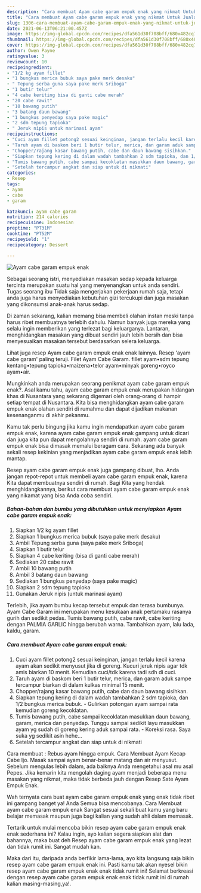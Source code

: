```yaml
---
description: "Cara membuat Ayam cabe garam empuk enak yang nikmat Untuk Jualan"
title: "Cara membuat Ayam cabe garam empuk enak yang nikmat Untuk Jualan"
slug: 1306-cara-membuat-ayam-cabe-garam-empuk-enak-yang-nikmat-untuk-jualan
date: 2021-06-13T06:21:00.457Z
image: https://img-global.cpcdn.com/recipes/dfa561d30f708bff/680x482cq70/ayam-cabe-garam-empuk-enak-foto-resep-utama.jpg
thumbnail: https://img-global.cpcdn.com/recipes/dfa561d30f708bff/680x482cq70/ayam-cabe-garam-empuk-enak-foto-resep-utama.jpg
cover: https://img-global.cpcdn.com/recipes/dfa561d30f708bff/680x482cq70/ayam-cabe-garam-empuk-enak-foto-resep-utama.jpg
author: Owen Payne
ratingvalue: 3
reviewcount: 10
recipeingredient:
- "1/2 kg ayam fillet"
- "1 bungkus merica bubuk saya pake merk desaku"
- " Tepung serba guna saya pake merk Sriboga"
- "1 butir telur"
- "4 cabe keriting bisa di ganti cabe merah"
- "20 cabe rawit"
- "10 bawang putih"
- "3 batang daun bawang"
- "1 bungkus penyedap saya pake magic"
- "2 sdm tepung tapioka"
- " Jeruk nipis untuk marinasi ayam"
recipeinstructions:
- "Cuci ayam fillet potong2 sesuai keinginan, jangan terlalu kecil karena ayam akan sedikit menyusut jika di goreng. Kucuri jeruk nipis agar tdk amis biarkan 10 menit. Kemudian cuci/tdk karena tadi sdh di cuci."
- "Taruh ayam di baskom beri 1 butir telur, merica, dan garam aduk sampe tercampur biarkan di dalam kulkas minimal 15 menit."
- "Chopper/rajang kasar bawang putih, cabe dan daun bawang sisihkan."
- "Siapkan tepung kering di dalam wadah tambahkan 2 sdm tapioka, dan 1/2 bungkus merica bubuk. Gulirkan potongan ayam sampai rata kemudian goreng kecoklatan."
- "Tumis bawang putih, cabe sampai kecoklatan masukkan daun bawang, garam, merica dan penyedap. Tunggu sampai sedikit layu masukkan ayam yg sudah di goreng kering aduk sampai rata.  Koreksi rasa. Saya suka yg sedikit asin hehe..."
- "Setelah tercampur angkat dan siap untuk di nikmati"
categories:
- Resep
tags:
- ayam
- cabe
- garam

katakunci: ayam cabe garam 
nutrition: 214 calories
recipecuisine: Indonesian
preptime: "PT31M"
cooktime: "PT52M"
recipeyield: "1"
recipecategory: Dessert

---
```



![Ayam cabe garam empuk enak](https://img-global.cpcdn.com/recipes/dfa561d30f708bff/680x482cq70/ayam-cabe-garam-empuk-enak-foto-resep-utama.jpg)

Sebagai seorang istri, menyediakan masakan sedap kepada keluarga tercinta merupakan suatu hal yang menyenangkan untuk anda sendiri. Tugas seorang ibu Tidak saja mengerjakan pekerjaan rumah saja, tetapi anda juga harus menyediakan kebutuhan gizi tercukupi dan juga masakan yang dikonsumsi anak-anak harus sedap.

Di zaman  sekarang, kalian memang bisa membeli olahan instan meski tanpa harus ribet membuatnya terlebih dahulu. Namun banyak juga mereka yang selalu ingin memberikan yang terlezat bagi keluarganya. Lantaran, menghidangkan masakan yang dibuat sendiri jauh lebih bersih dan bisa menyesuaikan masakan tersebut berdasarkan selera keluarga. 

Lihat juga resep Ayam cabe garam empuk enak enak lainnya. Resep &#39;ayam cabe garam&#39; paling teruji. Filet Ayam Cabe Garam. fillet ayam•sdm tepung kentang•tepung tapioka•maizena•telor ayam•minyak goreng•royco ayam•air.

Mungkinkah anda merupakan seorang penikmat ayam cabe garam empuk enak?. Asal kamu tahu, ayam cabe garam empuk enak merupakan hidangan khas di Nusantara yang sekarang digemari oleh orang-orang di hampir setiap tempat di Nusantara. Kita bisa menghidangkan ayam cabe garam empuk enak olahan sendiri di rumahmu dan dapat dijadikan makanan kesenanganmu di akhir pekanmu.

Kamu tak perlu bingung jika kamu ingin mendapatkan ayam cabe garam empuk enak, karena ayam cabe garam empuk enak gampang untuk dicari dan juga kita pun dapat mengolahnya sendiri di rumah. ayam cabe garam empuk enak bisa dimasak memalui beragam cara. Sekarang ada banyak sekali resep kekinian yang menjadikan ayam cabe garam empuk enak lebih mantap.

Resep ayam cabe garam empuk enak juga gampang dibuat, lho. Anda jangan repot-repot untuk membeli ayam cabe garam empuk enak, karena Kita dapat membuatnya sendiri di rumah. Bagi Kita yang hendak menghidangkannya, berikut cara membuat ayam cabe garam empuk enak yang nikamat yang bisa Anda coba sendiri.

<!--inarticleads1-->

##### Bahan-bahan dan bumbu yang dibutuhkan untuk menyiapkan Ayam cabe garam empuk enak:

1. Siapkan 1/2 kg ayam fillet
1. Siapkan 1 bungkus merica bubuk (saya pake merk desaku)
1. Ambil  Tepung serba guna (saya pake merk Sriboga)
1. Siapkan 1 butir telur
1. Siapkan 4 cabe keriting (bisa di ganti cabe merah)
1. Sediakan 20 cabe rawit
1. Ambil 10 bawang putih
1. Ambil 3 batang daun bawang
1. Sediakan 1 bungkus penyedap (saya pake magic)
1. Siapkan 2 sdm tepung tapioka
1. Gunakan  Jeruk nipis (untuk marinasi ayam)


Terlebih, jika ayam bumbu kecap tersebut empuk dan terasa bumbunya. Ayam Cabe Garam ini merupakan menu kesukaan anak pertamaku rasanya gurih dan sedikit pedas. Tumis bawang putih, cabe rawit, cabe keriting dengan PALMIA GARLIC hingga berubah warna. Tambahkan ayam, lalu lada, kaldu, garam. 

<!--inarticleads2-->

##### Cara membuat Ayam cabe garam empuk enak:

1. Cuci ayam fillet potong2 sesuai keinginan, jangan terlalu kecil karena ayam akan sedikit menyusut jika di goreng. Kucuri jeruk nipis agar tdk amis biarkan 10 menit. Kemudian cuci/tdk karena tadi sdh di cuci.
1. Taruh ayam di baskom beri 1 butir telur, merica, dan garam aduk sampe tercampur biarkan di dalam kulkas minimal 15 menit.
1. Chopper/rajang kasar bawang putih, cabe dan daun bawang sisihkan.
1. Siapkan tepung kering di dalam wadah tambahkan 2 sdm tapioka, dan 1/2 bungkus merica bubuk. - Gulirkan potongan ayam sampai rata kemudian goreng kecoklatan.
1. Tumis bawang putih, cabe sampai kecoklatan masukkan daun bawang, garam, merica dan penyedap. Tunggu sampai sedikit layu masukkan ayam yg sudah di goreng kering aduk sampai rata.  - Koreksi rasa. Saya suka yg sedikit asin hehe...
1. Setelah tercampur angkat dan siap untuk di nikmati


Cara membuat : Rebus ayam hingga empuk. Cara Membuat Ayam Kecap Cabe Ijo. Masak sampai ayam benar-benar matang dan air menyusut. Sebelum mengulas lebih dalam, ada baiknya Anda mengetahui asal mu asal Pepes. Jika kemarin kita mengolah daging ayam menjadi beberapa menu masakan yang nikmat, maka tidak berbeda jauh dengan Resep Sate Ayam Empuk Enak. 

Wah ternyata cara buat ayam cabe garam empuk enak yang enak tidak ribet ini gampang banget ya! Anda Semua bisa mencobanya. Cara Membuat ayam cabe garam empuk enak Sangat sesuai sekali buat kamu yang baru belajar memasak maupun juga bagi kalian yang sudah ahli dalam memasak.

Tertarik untuk mulai mencoba bikin resep ayam cabe garam empuk enak enak sederhana ini? Kalau ingin, ayo kalian segera siapkan alat dan bahannya, maka buat deh Resep ayam cabe garam empuk enak yang lezat dan tidak rumit ini. Sangat mudah kan. 

Maka dari itu, daripada anda berfikir lama-lama, ayo kita langsung saja bikin resep ayam cabe garam empuk enak ini. Pasti kamu tak akan nyesel bikin resep ayam cabe garam empuk enak enak tidak rumit ini! Selamat berkreasi dengan resep ayam cabe garam empuk enak enak tidak rumit ini di rumah kalian masing-masing,ya!.

